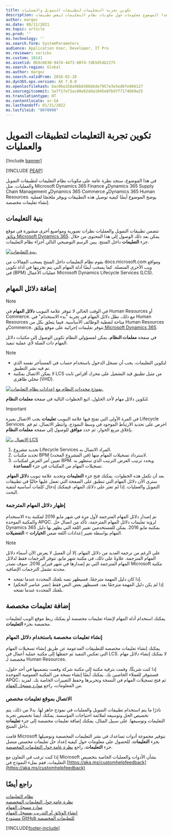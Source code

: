 ```yaml
---
title: تكوين تجربة التعليمات لتطبيقات التمويل والعمليات
description: يوفر هذا الموضوع معلومات حول مكونات نظام التعليمات لبعض تطبيقات Microsoft Dynamics 365.
author: margoc
ms.date: 08/11/2021
ms.topic: article
ms.prod: ''
ms.technology: ''
ms.search.form: SystemParameters
audience: Application User, Developer, IT Pro
ms.reviewer: sericks
ms.custom: 16141
ms.assetid: 0b9c8630-9474-4473-80fd-7db5d54b2275
ms.search.region: Global
ms.author: margoc
ms.search.validFrom: 2016-02-28
ms.dyn365.ops.version: AX 7.0.0
ms.openlocfilehash: bac06e258a96bb50bb6de7957e3e5ed07e966127
ms.sourcegitcommit: 3a7f1fe72ac08e62dda1045e0fb97f7174b69a25
ms.translationtype: HT
ms.contentlocale: ar-SA
ms.lasthandoff: 01/31/2022
ms.locfileid: "8070998"
---
```

# <a name="configure-the-help-experience-for-finance-and-operations-apps"></a>تكوين تجربة التعليمات لتطبيقات التمويل والعمليات

[!include [banner](../includes/banner.md)]


[!INCLUDE [PEAP](../../../includes/peap-1.md)]

في هذا الموضوع، ستجد نظرة عامة على مكونات نظام التعليمات لتطبيقات التمويل والعمليات، مثل Microsoft Dynamics 365 Finance وDynamics 365 Supply Chain Management وDynamics 365 Commerce وDynamics 365 Human Resources. يوضح الموضوع أيضًا كيفية توصيل هذه التطبيقات ويوفر ملخصًا لعملية إنشاء تعليمات مخصصة.

## <a name="help-architecture"></a>بنية التعليمات

تتضمن تطبيقات التمويل والعمليات نظرات تصورية ومواضيع أخرى منشورة في موقع [وثائق Microsoft Dynamics 365](/dynamics365/). يمكن بعد ذلك الوصول إلى هذا المحتوى من خلال جزء **التعليمات** داخل المنتج. يبين الرسم التوضيحي التالي أجزاء نظام التعليمات.

[![بنية التعليمات.](./media/help-architecture.png)](./media/help-architecture.png)

يقوم نظام التعليمات داخل المنتج بسحب المقالات من docs.microsoft.com ومواقع ويب الأخرى المتصلة. كما يسحب أيضًا أدلة المهام التي يتم تخزينها في ‏‫أداة تكوين عمليات الأعمال (BPM)‬ في Microsoft Dynamics Lifecycle Services (LCS).

## <a name="adding-task-guides"></a>إضافة دلائل المهام

> [!NOTE]
> في الوقت الحالي لا تتوفر علامة التبويب **دلائل المهام** في Human Resources أو Commerce. <!--We are currently working to enable this functionality in a future release.--> مع ذلك، تظل دلائل المهام في تجربة "بدء الاستخدام" في Human Resources متاحة لتغطية الوظائف الأساسية. فيما يتعلق بكل من Human Resources وCommerce، تتوفر تعليمات إجرائية على موقع [وثائق Microsoft Dynamics 365](/dynamics365/).

في صفحة **معلمات النظام**، يمكن لمسؤولي النظام تكوين الوصول إلى مكتبات دلائل المهام ذات الصلة لأي عملية تنفيذ.

> [!NOTE]
> - لتكوين التعليمات، يجب أن تسجل الدخول باستخدام حساب في المستأجر نفسه الذي تم فيه نشر التطبيق.
> - لا يمكن الاتصال بمكتبة LCS من مثيل تطبيق قيد التشغيل على محرك أقراص ثابت محلي ظاهري (VHD).

[![نموذج محددات النظام مع إعدادات نظام التعليمات.](./media/system-parameters_ops-1024x437.png)](./media/system-parameters_ops.png)

لتكوين دلائل مهام لأحد الحلول، اتبع الخطوات التالية في صفحة **معلمات النظام**.

> [!IMPORTANT]
> في المرة الأولى التي تفتح فيها علامة التبويب **تعليمات** يجب الاتصال بميزة Lifecycle Services. احرص على تحديد الارتباط الموجود في وسط النموذج، وانتظر الاتصال، ثم قم بإغلاق مربع الحوار، ثم حدد **موافق** للوصول إلى صفحة **معلمات النظام**.
>
> [![الاتصال بـ LCS](./media/connect-to-lcs-crop-1024x365.png "الاتصال بـ LCS.")](./media/connect-to-lcs-crop.png)

1. تحديد مشروع Lifecycle Services المراد الاتصال به.
2. تحديد مكتبات BPM (في المشروع المحدد) لاسترداد تسجيلات المهام منها.
3. تعيين أمر العرض لمكتبات BPM. ويحدد ترتيب العرض الترتيب الذي ستظهر به تسجيلات المهام من المكتبات في جزء **المساعدة**.

بعد أن تكمل هذه الخطوات، يمكنك فتح جزء **التعليمات** وتحديد علامة تبويب **دلائل المهام**. سترى الآن دلائل المهام التي تنطبق على الصفحة التي تعمل عليها حاليًا في تطبيقات التمويل والعمليات. إذا لم تعثر على دلائك المهام، فيمكنك إدخال كلمات أساسية لتنقية البحث.

### <a name="showing-translated-task-guides"></a>إظهار دلائل المهام المترجمة

تم إصدار دلائل المهام المترجمة لأول مرة في شهر مايو 2016 لمكتبة بدء الاستخدام والمكتبة الموحدة APQC. لرؤية تعليمات دلائل المهام المترجمة، تأكد من اتصال حل Dynamics 365 بمكتبة مايو 2016. يمكن للمستخدمين تغيير اللغة التي يظهر بها دليل المهام بواسطة تغيير إعدادات اللغة ضمن **الخيارات** &gt; **التفضيلات**.

> [!NOTE]
> على الرغم من ترجمة العديد من دلائل المهام، إلا أن العميل لا يعرض الآن أسماء دلائل المهام المترجمة. علاوةً على ذلك، في مكتبة شهر مايو، تتوفر الترجمات فقط لدلائل المهام المترجمة التي تم إصدارها في شهر فبراير 2016. سوف تصدر Microsoft مكتبة محدثة تشمل الترجمات الإضافية.
>
> - إذا كان دليل المهمة مترجمًا، فسيظهر نصه بلغتك المحددة عندما تفتحه.
> - إذا لم يكن دليل المهمة مترجمًا بعد، فسيظهر بعض النص فقط (نصر عناصر التحكم) بلغتك المحددة عندما تفتحه.

## <a name="adding-custom-help"></a>إضافة تعليمات مخصصة

يمكنك استخدام أدلة المهام لإنشاء تعليمات مخصصة أو يمكنك ربط موقع الويب لتعليمات مخصصة بجزء **التعليمات**.

### <a name="create-custom-help-by-using-task-guides"></a>إنشاء تعليمات مخصصة باستخدام دلائل المهام

يمكنك إنشاء تعليمات مخصصة للتطبيقات المدعومة عن طريق إنشاء تسجيلات المهام التي تعكس التنفيذ ثم حفظها إلى مكتبة عملية أعمال في LCS. لا يمكنك إنشاء دلائل مهام مخصصة لـ Human Resources.

إذا كنت شريكًا، وقمت بترقية مكتبة إلى مكتبة شركة وقمت بتضمينها في أحد حلول، فستتوفر للعملاء الخاصين بك. يمكنك أيضًا إنشاء نسخة من المكتبة العمومية الموحدة APQC، ثم فتح تسجيلات المهام في النسخة وتحريرها وحفظ التغييرات الخاصة بك. لمزيد من المعلومات، راجع [موارد مسجل المهام](../../dev-itpro/user-interface/task-recorder.md).

### <a name="connect-a-custom-help-site"></a>الاتصال بموقع تعليمات مخصص

نادرًا ما يتم استخدام تطبيقات التمويل والعمليات في نموذج جاهز لها. بدلا من ذلك، يتم تخصيص الحل وتوسيعه لملائمة احتياجات المؤسسة. يمكنك أيضا تخصيص تجربة التعليمات وتوسيعها. على سبيل المثال، يمكنك إضافة تعليمات مخصصة إلى جزء **تعليمات** داخل المنتج.

قامت Microsoft بتوفير مجموعة أدوات تساعدك في نشر التعليمات المخصصة وتوصيلها بجزء **التعليمات**. للحصول على معلومات حول كيفية إعداد حل تعليمات مخصص متصل جزء **التعليمات**، راجع [نظرة عامة حول التعليمات المخصصة](../../dev-itpro/help/custom-help-overview.md).

إذا كنت ترغب في التعاون مع Microsoft بشأن الأدوات والعمليات الخاصة بتخصيص التعليمات، فقم بملء النموذج في [https://aka.ms/customhelpfeedback](https://aka.ms/customhelpfeedback)

## <a name="see-also"></a>راجع أيضًا

[نظام التعليمات](help-overview.md)  
[نظرة عامة حول التعليمات المخصصة](../../dev-itpro/help/custom-help-overview.md)  
[موارد مسجل المهام](../../dev-itpro/user-interface/task-recorder.md)  
[إنشاء الوثائق أو التدريب بمسجل المهام](../../dev-itpro/user-interface/task-recorder-training-docs.md)  
[مستودع GitHub للتعليمات المخصصة](https://github.com/microsoft/dynamics356f-o-custom-help)  


[!INCLUDE[footer-include](../../../includes/footer-banner.md)]
